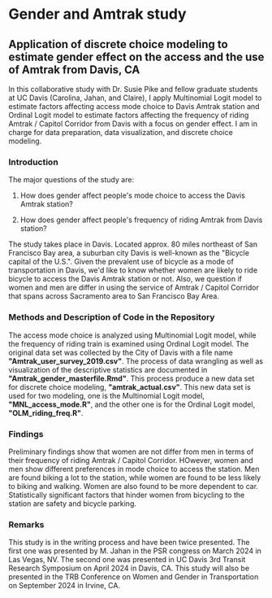 # Gender and Amtrak study

## Application of discrete choice modeling to estimate gender effect on the access and the use of Amtrak from Davis, CA

In this collaborative study with Dr. Susie Pike and fellow graduate students at UC Davis (Carolina, Jahan, and Claire), I apply Multinomial Logit model to estimate factors affecting access mode choice to Davis Amtrak station and Ordinal Logit model to estimate factors affecting the frequency of riding Amtrak / Capitol Corridor from Davis with a focus on gender effect. 
I am in charge for data preparation, data visualization, and discrete choice modeling. 

### Introduction

The major questions of the study are:

1. How does gender affect people's mode choice to access the Davis Amtrak station?

2. How does gender affect people's frequency of riding Amtrak from Davis station?

The study takes place in Davis. Located approx. 80 miles northeast of San Francisco Bay area, a suburban city Davis is well-known as the "Bicycle capital of the U.S.". 
Given the prevalent use of bicycle as a mode of transportation in Davis, we'd like to know whether women are likely to ride bicycle to access the Davis Amtrak station or not. 
Also, we question if women and men are differ in using the service of Amtrak / Capitol Corridor that spans across Sacramento area to San Francisco Bay Area.

### Methods and Description of Code in the Repository

The access mode choice is analyzed using Multinomial Logit model, while the frequency of riding train is examined using Ordinal Logit model. 
The original data set was collected by the City of Davis with a file name **"Amtrak_user_survey_2019.csv"**. 
The process of data wrangling as well as visualization of the descriptive statistics are documented in **"Amtrak_gender_masterfile.Rmd"**. 
This process produce a new data set for discrete choice modeling, **"amtrak_actual.csv"**. 
This new data set is used for two modeling, one is the Multinomial Logit model, **"MNL_access_mode.R"**, and the other one is for the Ordinal Logit model, **"OLM_riding_freq.R"**.

### Findings

Preliminary findings show that women are not differ from men in terms of their frequency of riding Amtrak / Capitol Corridor. HOwever, women and men show different preferences in mode choice to access the station. Men are found biking a lot to the station, while women are found to be less likely to biking and walking. Women are also found to be more dependent to car. Statistically significant factors that hinder women from bicycling to the station are safety and bicycle parking.

### Remarks

This study is in the writing process and have been twice presented. The first one was presented by M. Jahan in the PSR congress on March 2024 in Las Vegas, NV. The second one was presented in UC Davis 3rd Transit Research Symposium on April 2024 in Davis, CA. 
This study will also be presented in the TRB Conference on Women and Gender in Transportation on September 2024 in Irvine, CA.
